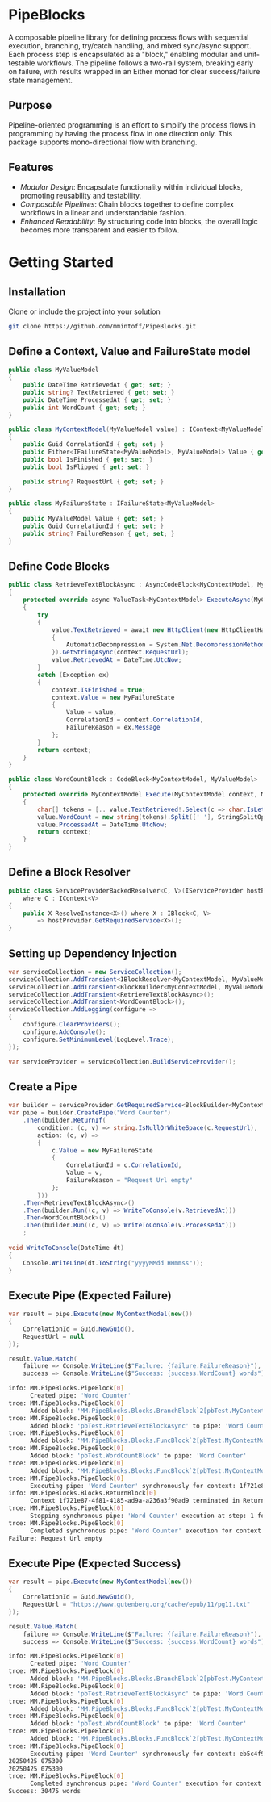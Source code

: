 # PipeBlocks
A composable pipeline library for defining process flows with sequential execution, branching, try/catch handling, and mixed sync/async support. Each process step is encapsulated as a "block," enabling modular and unit-testable workflows. The pipeline follows a two-rail system, breaking early on failure, with results wrapped in an Either monad for clear success/failure state management.

## Purpose
Pipeline-oriented programming is an effort to simplify the process flows in programming by having the process flow in one direction only. This package supports mono-directional flow with branching.

## Features
- *Modular Design*: Encapsulate functionality within individual blocks, promoting reusability and testability.
- *Composable Pipelines*: Chain blocks together to define complex workflows in a linear and understandable fashion.
- *Enhanced Readability*: By structuring code into blocks, the overall logic becomes more transparent and easier to follow.

# Getting Started

## Installation
Clone or include the project into your solution
```bash
git clone https://github.com/mmintoff/PipeBlocks.git
```

## Define a Context, Value and FailureState model
```C#
public class MyValueModel
{
    public DateTime RetrievedAt { get; set; }
    public string? TextRetrieved { get; set; }
    public DateTime ProcessedAt { get; set; }
    public int WordCount { get; set; }
}

public class MyContextModel(MyValueModel value) : IContext<MyValueModel>
{
    public Guid CorrelationId { get; set; }
    public Either<IFailureState<MyValueModel>, MyValueModel> Value { get; set; } = value;
    public bool IsFinished { get; set; }
    public bool IsFlipped { get; set; }

    public string? RequestUrl { get; set; }
}

public class MyFailureState : IFailureState<MyValueModel>
{
    public MyValueModel Value { get; set; }
    public Guid CorrelationId { get; set; }
    public string? FailureReason { get; set; }
}
```

## Define Code Blocks
```C#
public class RetrieveTextBlockAsync : AsyncCodeBlock<MyContextModel, MyValueModel>
{
    protected override async ValueTask<MyContextModel> ExecuteAsync(MyContextModel context, MyValueModel value)
    {
        try
        {
            value.TextRetrieved = await new HttpClient(new HttpClientHandler
            {
                AutomaticDecompression = System.Net.DecompressionMethods.GZip
            }).GetStringAsync(context.RequestUrl);
            value.RetrievedAt = DateTime.UtcNow;
        }
        catch (Exception ex)
        {
            context.IsFinished = true;
            context.Value = new MyFailureState
            {
                Value = value,
                CorrelationId = context.CorrelationId,
                FailureReason = ex.Message
            };
        }
        return context;
    }
}

public class WordCountBlock : CodeBlock<MyContextModel, MyValueModel>
{
    protected override MyContextModel Execute(MyContextModel context, MyValueModel value)
    {
        char[] tokens = [.. value.TextRetrieved!.Select(c => char.IsLetter(c) ? c : ' ')];
        value.WordCount = new string(tokens).Split([' '], StringSplitOptions.RemoveEmptyEntries).Length;
        value.ProcessedAt = DateTime.UtcNow;
        return context;
    }
}
```

## Define a Block Resolver
```C#
public class ServiceProviderBackedResolver<C, V>(IServiceProvider hostProvider) : IBlockResolver<C, V>
    where C : IContext<V>
{
    public X ResolveInstance<X>() where X : IBlock<C, V>
        => hostProvider.GetRequiredService<X>();
}
```

## Setting up Dependency Injection
```C#
var serviceCollection = new ServiceCollection();
serviceCollection.AddTransient<IBlockResolver<MyContextModel, MyValueModel>, ServiceProviderBackedResolver<MyContextModel, MyValueModel>>();
serviceCollection.AddTransient<BlockBuilder<MyContextModel, MyValueModel>>();
serviceCollection.AddTransient<RetrieveTextBlockAsync>();
serviceCollection.AddTransient<WordCountBlock>();
serviceCollection.AddLogging(configure =>
{
    configure.ClearProviders();
    configure.AddConsole();
    configure.SetMinimumLevel(LogLevel.Trace);
});

var serviceProvider = serviceCollection.BuildServiceProvider();
```

## Create a Pipe
```C#
var builder = serviceProvider.GetRequiredService<BlockBuilder<MyContextModel, MyValueModel>>();
var pipe = builder.CreatePipe("Word Counter")
    .Then(builder.ReturnIf(
        condition: (c, v) => string.IsNullOrWhiteSpace(c.RequestUrl),
        action: (c, v) =>
        {
            c.Value = new MyFailureState
            {
                CorrelationId = c.CorrelationId,
                Value = v,
                FailureReason = "Request Url empty"
            };
        }))
    .Then<RetrieveTextBlockAsync>()
    .Then(builder.Run((c, v) => WriteToConsole(v.RetrievedAt)))
    .Then<WordCountBlock>()
    .Then(builder.Run((c, v) => WriteToConsole(v.ProcessedAt)))
    ;
	
void WriteToConsole(DateTime dt)
{
    Console.WriteLine(dt.ToString("yyyyMMdd HHmmss"));
}
```

## Execute Pipe (Expected Failure)
```C#
var result = pipe.Execute(new MyContextModel(new())
{
    CorrelationId = Guid.NewGuid(),
    RequestUrl = null
});

result.Value.Match(
    failure => Console.WriteLine($"Failure: {failure.FailureReason}"),
    success => Console.WriteLine($"Success: {success.WordCount} words"));
```

```bash
info: MM.PipeBlocks.PipeBlock[0]
      Created pipe: 'Word Counter'
trce: MM.PipeBlocks.PipeBlock[0]
      Added block: 'MM.PipeBlocks.Blocks.BranchBlock`2[pbTest.MyContextModel,pbTest.MyValueModel]' to pipe: 'Word Counter'
trce: MM.PipeBlocks.PipeBlock[0]
      Added block: 'pbTest.RetrieveTextBlockAsync' to pipe: 'Word Counter'
trce: MM.PipeBlocks.PipeBlock[0]
      Added block: 'MM.PipeBlocks.Blocks.FuncBlock`2[pbTest.MyContextModel,pbTest.MyValueModel]' to pipe: 'Word Counter'
trce: MM.PipeBlocks.PipeBlock[0]
      Added block: 'pbTest.WordCountBlock' to pipe: 'Word Counter'
trce: MM.PipeBlocks.PipeBlock[0]
      Added block: 'MM.PipeBlocks.Blocks.FuncBlock`2[pbTest.MyContextModel,pbTest.MyValueModel]' to pipe: 'Word Counter'
trce: MM.PipeBlocks.PipeBlock[0]
      Executing pipe: 'Word Counter' synchronously for context: 1f721e87-4f81-4185-ad9a-a236a3f90ad9
info: MM.PipeBlocks.Blocks.ReturnBlock[0]
      Context 1f721e87-4f81-4185-ad9a-a236a3f90ad9 terminated in Return Block
trce: MM.PipeBlocks.PipeBlock[0]
      Stopping synchronous pipe: 'Word Counter' execution at step: 1 for context: 1f721e87-4f81-4185-ad9a-a236a3f90ad9
trce: MM.PipeBlocks.PipeBlock[0]
      Completed synchronous pipe: 'Word Counter' execution for context: 1f721e87-4f81-4185-ad9a-a236a3f90ad9
Failure: Request Url empty
```

## Execute Pipe (Expected Success)
```C#
var result = pipe.Execute(new MyContextModel(new())
{
    CorrelationId = Guid.NewGuid(),
    RequestUrl = "https://www.gutenberg.org/cache/epub/11/pg11.txt"
});

result.Value.Match(
    failure => Console.WriteLine($"Failure: {failure.FailureReason}"),
    success => Console.WriteLine($"Success: {success.WordCount} words"));
```

```bash
info: MM.PipeBlocks.PipeBlock[0]
      Created pipe: 'Word Counter'
trce: MM.PipeBlocks.PipeBlock[0]
      Added block: 'MM.PipeBlocks.Blocks.BranchBlock`2[pbTest.MyContextModel,pbTest.MyValueModel]' to pipe: 'Word Counter'
trce: MM.PipeBlocks.PipeBlock[0]
      Added block: 'pbTest.RetrieveTextBlockAsync' to pipe: 'Word Counter'
trce: MM.PipeBlocks.PipeBlock[0]
      Added block: 'MM.PipeBlocks.Blocks.FuncBlock`2[pbTest.MyContextModel,pbTest.MyValueModel]' to pipe: 'Word Counter'
trce: MM.PipeBlocks.PipeBlock[0]
      Added block: 'pbTest.WordCountBlock' to pipe: 'Word Counter'
trce: MM.PipeBlocks.PipeBlock[0]
      Added block: 'MM.PipeBlocks.Blocks.FuncBlock`2[pbTest.MyContextModel,pbTest.MyValueModel]' to pipe: 'Word Counter'
trce: MM.PipeBlocks.PipeBlock[0]
      Executing pipe: 'Word Counter' synchronously for context: eb5c4f98-a5aa-4e96-8ac5-2f2d9c426d5d
20250425 075300
20250425 075300
trce: MM.PipeBlocks.PipeBlock[0]
      Completed synchronous pipe: 'Word Counter' execution for context: eb5c4f98-a5aa-4e96-8ac5-2f2d9c426d5d
Success: 30475 words
```